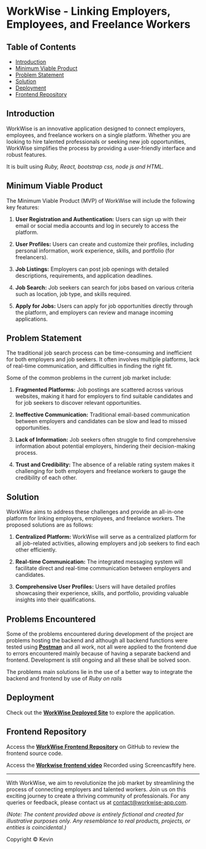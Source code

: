 # WorkWise - Linking Employers, Employees, and Freelance Workers

## Table of Contents
- [Introduction](#introduction)
- [Minimum Viable Product](#minimum-viable-product)
- [Problem Statement](#problem-statement)
- [Solution](#solution)
- [Deployment](#deployment)
- [Frontend Repository](#frontend-repository)

## Introduction

WorkWise is an innovative application designed to connect employers, employees, and freelance workers on a single platform. Whether you are looking to hire talented professionals or seeking new job opportunities, WorkWise simplifies the process by providing a user-friendly interface and robust features.

It is built using *Ruby, React, bootstrap css, node js and HTML.*

## Minimum Viable Product

The Minimum Viable Product (MVP) of WorkWise will include the following key features:

1. **User Registration and Authentication:** Users can sign up with their email or social media accounts and log in securely to access the platform.

2. **User Profiles:** Users can create and customize their profiles, including personal information, work experience, skills, and portfolio (for freelancers).

3. **Job Listings:** Employers can post job openings with detailed descriptions, requirements, and application deadlines.

4. **Job Search:** Job seekers can search for jobs based on various criteria such as location, job type, and skills required.

5. **Apply for Jobs:** Users can apply for job opportunities directly through the platform, and employers can review and manage incoming applications.

## Problem Statement

The traditional job search process can be time-consuming and inefficient for both employers and job seekers. It often involves multiple platforms, lack of real-time communication, and difficulties in finding the right fit.

Some of the common problems in the current job market include:

1. **Fragmented Platforms:** Job postings are scattered across various websites, making it hard for employers to find suitable candidates and for job seekers to discover relevant opportunities.

2. **Ineffective Communication:** Traditional email-based communication between employers and candidates can be slow and lead to missed opportunities.

3. **Lack of Information:** Job seekers often struggle to find comprehensive information about potential employers, hindering their decision-making process.

4. **Trust and Credibility:** The absence of a reliable rating system makes it challenging for both employers and freelance workers to gauge the credibility of each other.

## Solution

WorkWise aims to address these challenges and provide an all-in-one platform for linking employers, employees, and freelance workers. The proposed solutions are as follows:

1. **Centralized Platform:** WorkWise will serve as a centralized platform for all job-related activities, allowing employers and job seekers to find each other efficiently.

2. **Real-time Communication:** The integrated messaging system will facilitate direct and real-time communication between employers and candidates.

3. **Comprehensive User Profiles:** Users will have detailed profiles showcasing their experience, skills, and portfolio, providing valuable insights into their qualifications.

## Problems Encountered

Some of the problems encountered during development of the project are problems hosting the backend and although all backend functions were tested using **[Postman](https://postman.com)** and all work, not all were applied to the frontend due to errors encountered mainly because of having a separate backend and frontend. Development is still ongoing and all these shall be solved soon.

The problems main solutions lie in the use of a better way to integrate the backend and frontend by use of *Ruby on rails*

## Deployment

Check out the **[WorkWise Deployed Site](https://workwise-app.netlify.app/)** to explore the application.

## Frontend Repository

Access the **[WorkWise Frontend Repository](https://github.com/Kevin-Kinyanjui/project-WorkWise)** on GitHub to review the frontend source code.

Access the **[Workwise frontend video](https://watch.screencastify.com/v/v2At3yoAFOnClq0mzvt2)** Recorded using Screencasftify here.

---

With WorkWise, we aim to revolutionize the job market by streamlining the process of connecting employers and talented workers. Join us on this exciting journey to create a thriving community of professionals. For any queries or feedback, please contact us at contact@workwise-app.com.

*(Note: The content provided above is entirely fictional and created for illustrative purposes only. Any resemblance to real products, projects, or entities is coincidental.)*

Copyright © Kevin
